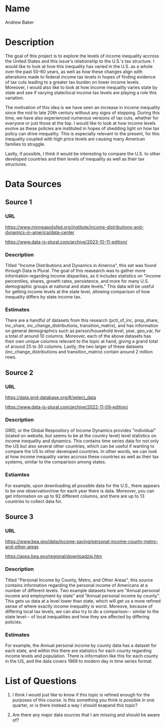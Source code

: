 # Name
Andrew Baker

# Description
The goal of this project is to explore the levels of income inequality accross the United States and this issue's relationship to the U.S.'s tax structure. I would like to look at how this inequality has varied in the U.S. as a whole over the past 50-60 years, as well as how these changes align with alterations made to federal income tax levels in hopes of finding evidence of tax cuts leading to a greater tax burden on lower income levels. Moreover, I would also like to look at how income inequality varies state by state and see if varying state/local income tax levels are playing a role this variation.

The motivation of this idea is we have seen an increase in income inequality since the mid to late 20th century without any signs of stopping. During this time, we have also experienced numerous versions of tax cuts, whether for everyone or just those at the top. I would like to look at how income levels evolve as these policies are instituted in hopes of shedding light on how tax policy can drive inequality. This is especially relevant to the present, for this inequality coupled with high price levels are causing many American families to struggle.

Lastly, if possible, I think it would be interesting to compare the U.S. to other developed countries and their levels of inequality as well as their tax structures.

# Data Sources
## Source 1
### URL
https://www.minneapolisfed.org/institute/income-distributions-and-dynamics-in-america/data-center

https://www.data-is-plural.com/archive/2023-10-11-edition/

### Description
Titled "Income Distributions and Dynamics in America", this set was found through Data is Plural. The goal of this reasearch was to gather more information regarding income disparities, as it includes statistics on "income percentiles, shares, growth rates, persistence, and more for many U.S. demographic groups at national and state levels." This data will be useful for getting income levels at the state level, allowing comparison of how inequality differs by state income tax.

### Estimates
There are a handful of datasets from this research (pctl_of_inc, prop_share, inc_share, inc_change_distributions, transition_matrix), and has information on general demographics such as person/household level, year, geo_var, for a total of around 10 columns. Moreover, each of the above datasets has their own unique columns relevant to the topic at hand, giving a grand total of around 25 to 30 columns. Lastly, the two larger of these datasets (inc_change_distributions and transition_matrix) contain around 2 million rows.

## Source 2
### URL
https://data.grid-database.org/#/select_data

https://www.data-is-plural.com/archive/2022-11-09-edition/

### Description
GRID, or the Global Respository of Income Dynamics provides "individual" (stated on website, but seems to be at the country level) level statistics on income inequality and dynamics. This contains time series data for not only the US but also several other countries, which can be useful if wanting to compare the US to other developed countries. In other words, we can look at how income inequality varies accross these countries as well as their tax systems, similar to the comparison among states.

### Estiamtes
For example, upon downloading all possible data for the U.S., there appears to be one observation/row for each year there is data. Moreover, you can get information on up to 92 different columns, and there are up to 13 countries to collect data for.

## Source 3
### URL
https://www.bea.gov/data/income-saving/personal-income-county-metro-and-other-areas

https://apps.bea.gov/regional/downloadzip.htm

### Description
Titled "Personal Income by County, Metro, and Other Areas", this source contains information regarding the personal income of Americans at a number of different levels. Two example datasets here are "Annual personal income and employment by state" and "Annual personal income by county". This gets us data at a level lower than state, which will get us a more refined sense of where exactly income inequality is worst. Moreove, because of differing local tax levels, we can also try to do a comparison-- similar to the state level-- of local inequalities and how they are affected by differing policies.

### Estimates
For example, the Annual personal income by county data has a dataset for each state, and within this there are statistics for each county regarding income levels and population. There is information like this for each county in the US, and the data covers 1969 to modern day in time series format.

# List of Questions

1) I think I would just like to know if this topic is refined enough for the purposes of this course. Is this something you think is possible in one quarter, or is there instead a way I should exapand this topic?

2) Are there any major data sources that I am missing and should be aware of?